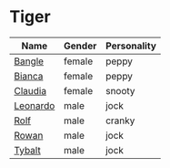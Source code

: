 # Tiger

|Name|Gender|Personality|
|---|---|---|
|[Bangle](github.com/lindsaygelle/animalcrossing/villager/tiger/bangle)|female|peppy|
|[Bianca](github.com/lindsaygelle/animalcrossing/villager/tiger/bianca)|female|peppy|
|[Claudia](github.com/lindsaygelle/animalcrossing/villager/tiger/claudia)|female|snooty|
|[Leonardo](github.com/lindsaygelle/animalcrossing/villager/tiger/leonardo)|male|jock|
|[Rolf](github.com/lindsaygelle/animalcrossing/villager/tiger/rolf)|male|cranky|
|[Rowan](github.com/lindsaygelle/animalcrossing/villager/tiger/rowan)|male|jock|
|[Tybalt](github.com/lindsaygelle/animalcrossing/villager/tiger/tybalt)|male|jock|

